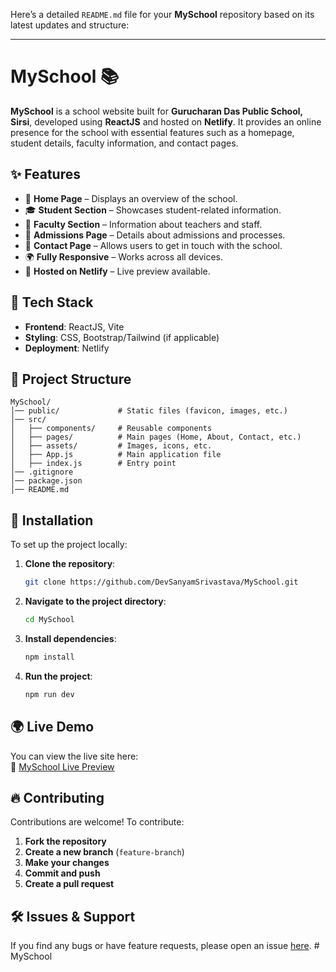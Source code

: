 
Here’s a detailed `README.md` file for your **MySchool** repository based on its latest updates and structure:

---

# MySchool 📚

**MySchool** is a school website built for **Gurucharan Das Public School, Sirsi**, developed using **ReactJS** and hosted on **Netlify**. It provides an online presence for the school with essential features such as a homepage, student details, faculty information, and contact pages.

## ✨ Features

- 📌 **Home Page** – Displays an overview of the school.
- 🎓 **Student Section** – Showcases student-related information.
- 🏫 **Faculty Section** – Information about teachers and staff.
- 📄 **Admissions Page** – Details about admissions and processes.
- 📩 **Contact Page** – Allows users to get in touch with the school.
- 🌍 **Fully Responsive** – Works across all devices.
- 🚀 **Hosted on Netlify** – Live preview available.

## 🔧 Tech Stack

- **Frontend**: ReactJS, Vite
- **Styling**: CSS, Bootstrap/Tailwind (if applicable)
- **Deployment**: Netlify

## 📂 Project Structure

```
MySchool/
│── public/             # Static files (favicon, images, etc.)
│── src/
│   ├── components/     # Reusable components
│   ├── pages/          # Main pages (Home, About, Contact, etc.)
│   ├── assets/         # Images, icons, etc.
│   ├── App.js          # Main application file
│   ├── index.js        # Entry point
│── .gitignore
│── package.json
│── README.md
```

## 🚀 Installation

To set up the project locally:

1. **Clone the repository**:
   ```sh
   git clone https://github.com/DevSanyamSrivastava/MySchool.git
   ```
2. **Navigate to the project directory**:
   ```sh
   cd MySchool
   ```
3. **Install dependencies**:
   ```sh
   npm install
   ```
4. **Run the project**:
   ```sh
   npm run dev
   ```

## 🌍 Live Demo

You can view the live site here:  
🔗 [MySchool Live Preview](https://deploy-preview-1--gurucharanpublicschool.netlify.app)

## 🔥 Contributing

Contributions are welcome! To contribute:

1. **Fork the repository**
2. **Create a new branch** (`feature-branch`)
3. **Make your changes**
4. **Commit and push**
5. **Create a pull request**

## 🛠️ Issues & Support

If you find any bugs or have feature requests, please open an issue [here](https://github.com/DevSanyamSrivastava/MySchool/issues).
#   M y S c h o o l  
 